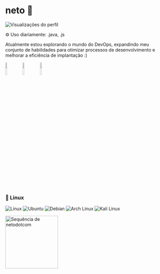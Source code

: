 # neto 👋

![Visualizações do perfil](https://komarev.com/ghpvc/?username=netodotcom&label=Profile%20views&color=60598F&style=flat)

<div class="github-introduction">

⚙️ Uso diariamente: .java, .js

Atualmente estou explorando o mundo do DevOps, expandindo meu conjunto de habilidades para otimizar processos de desenvolvimento e melhorar a eficiência de implantação :)

</div>
<div class="badges-intro">
<code><img width="10%" src="https://www.vectorlogo.zone/logos/docker/docker-ar21.svg"></code>
<code><img width="10%" src="https://www.vectorlogo.zone/logos/jenkins/jenkins-ar21.svg"></code>
<code><img width="10%" src="https://www.vectorlogo.zone/logos/nginx/nginx-ar21.svg"></code>
</div>

### 🐧 Linux
  ![Linux](https://img.shields.io/badge/-Linux-000000?style=flat&logo=linux&logoColor=FCC624)
  ![Ubuntu](https://img.shields.io/badge/-Ubuntu-E95420?style=flat&logo=ubuntu&logoColor=white)
  ![Debian](https://img.shields.io/badge/-Debian-A81D33?style=flat&logo=debian&logoColor=white)
  ![Arch Linux](https://img.shields.io/badge/-Arch%20Linux-1793D1?style=flat&logo=arch-linux&logoColor=white)
  ![Kali Linux](https://img.shields.io/badge/-Kali%20Linux-557C94?style=flat&logo=kali-linux&logoColor=white)


<div class="badges-githubstats">
  <p align="left">
    <img src="https://github-readme-streak-stats.herokuapp.com/?user=netodotcom&theme=tokyonight&hide_border=true" alt="Sequência de netodotcom" height="165">
  </p>
</div>
